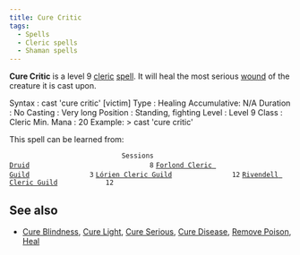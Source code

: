 ```yaml
---
title: Cure Critic
tags:
  - Spells
  - Cleric spells
  - Shaman spells
---
```

**Cure Critic** is a level 9 [cleric](cleric "wikilink")
[spell](spell "wikilink"). It will heal the most serious
[wound](wound "wikilink") of the creature it is cast upon.

Syntax : cast 'cure critic' \[victim\] Type : Healing Accumulative: N/A
Duration : No Casting : Very long Position : Standing, fighting Level :
Level 9 Class : Cleric Min. Mana : 20 Example: \> cast 'cure critic'

This spell can be learned from:

`                            Sessions `
[`Druid`](Druid "wikilink")`                              8`
[`Forlond Cleric Guild`](Forlond_Cleric_Guild "wikilink")`               3`
[`Lórien Cleric Guild`](Lórien_Cleric_Guild "wikilink")`               12`
[`Rivendell Cleric Guild`](Rivendell_Cleric_Guild "wikilink")`            12`

## See also

- [Cure Blindness](Cure_Blindness "wikilink"), [Cure
  Light](Cure_Light "wikilink"), [Cure
  Serious](Cure_Serious "wikilink"), [Cure
  Disease](Cure_Disease "wikilink"), [Remove
  Poison](Remove_Poison "wikilink"), [Heal](Heal "wikilink")
  